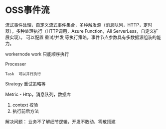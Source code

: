 # OSS事件流

流式事件处理，自定义流式事件集合，多种触发源（消息队列，HTTP，定时器），多种处理执行（HTTP调用，Azure Function，Ali ServerLess，自定义扩展实现）。
可以配置 重试/并发 等执行策略。事件节点参数具有多数据源组装的能力。




workernode
	  work   只能顺序执行

Processer

	Task  可以并行执行



Strategy 
	重试策略等

Metric -  Http，消息队列，数据库






1.  context  校验
2. 执行前后方法




解决问题：
业务不了解细节逻辑，开发不敢动，零散搭建